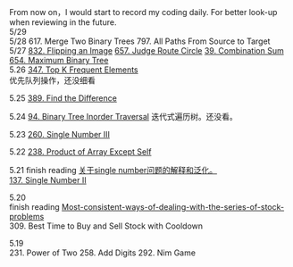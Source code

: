 From now on，I would start to record my coding daily. 
For better look-up when reviewing in the future.<br>
5/29  <br>
5/28 617. Merge Two Binary Trees 797. All Paths From Source to Target <br>
5/27 
[832. Flipping an Image]() [657. Judge Route Circle]() [39. Combination Sum]() [654. Maximum Binary Tree]()<br>
5.26 
[347. Top K Frequent Elements](https://leetcode.com/problems/top-k-frequent-elements/discuss/81635/3-Java-Solution-using-Array-MaxHeap-TreeMap)<br>
优先队列操作，还没细看

5.25 
[389. Find the Difference](https://leetcode.com/problems/find-the-difference/description/)<br>

5.24 
[94. Binary Tree Inorder Traversal]()
迭代式遍历树。还没看。

5.23 
[260. Single Number III](https://leetcode.com/problems/single-number-iii/description/)

5.22 
[238. Product of Array Except Self]()

5.21 
finish reading
[关于single number问题的解释和泛化。](https://leetcode.com/problems/single-number-ii/discuss/43295/Detailed-explanation-and-generalization-of-the-bitwise-operation-method-for-single-numbers)<br>
[137. Single Number II]()

5.20<br>
finish reading [Most-consistent-ways-of-dealing-with-the-series-of-stock-problems](https://leetcode.com/problems/best-time-to-buy-and-sell-stock-with-transaction-fee/discuss/108870/Most-consistent-ways-of-dealing-with-the-series-of-stock-problems)<br>
309. Best Time to Buy and Sell Stock with Cooldown

5.19<br>
231. Power of Two 258. Add Digits 292. Nim Game